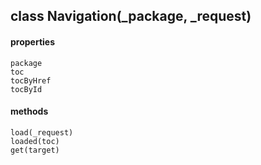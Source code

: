 ## class Navigation(_package, _request)  
#### properties  
    package  
    toc  
    tocByHref  
    tocById  
#### methods  
    load(_request)  
    loaded(toc)  
    get(target)  